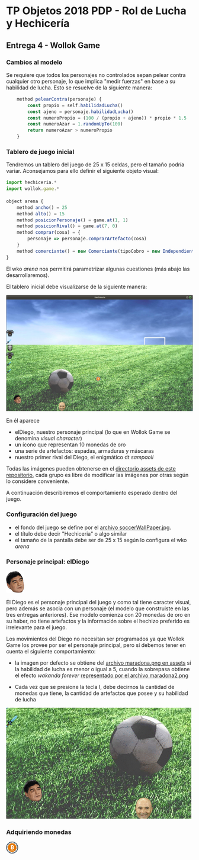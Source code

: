 # TP Objetos 2018 PDP - Rol de Lucha y Hechicería

## Entrega 4 - Wollok Game

### Cambios al modelo

Se requiere que todos los personajes no controlados sepan pelear contra cualquier otro personaje, lo que implica "medir fuerzas" en base a su habilidad de lucha. Esto se resuelve de la siguiente manera:

```javascript
	method pelearContra(personaje) {
		const propio = self.habilidadLucha()
		const ajeno = personaje.habilidadLucha()
		const numeroPropio = (100 / (propio + ajeno)) * propio * 1.5
		const numeroAzar = 1.randomUpTo(100)
		return numeroAzar > numeroPropio
	}
```

### Tablero de juego inicial

Tendremos un tablero del juego de 25 x 15 celdas, pero el tamaño podría variar. Aconsejamos para ello definir el siguiente objeto visual:

```javascript
import hechiceria.*
import wollok.game.*

object arena {
	method ancho() = 25
	method alto() = 15
	method posicionPersonaje() = game.at(1, 1)
	method posicionRival() = game.at(7, 0)
	method comprar(cosa) = {
		personaje => personaje.comprarArtefacto(cosa)
	}
	method comerciante() = new Comerciante(tipoCobro = new Independiente(10))
}
```

El wko _arena_ nos permitirá parametrizar algunas cuestiones (más abajo las desarrollaremos).

El tablero inicial debe visualizarse de la siguiente manera:

![image](images/tableroOriginalChico.png)

En él aparece

- elDiego, nuestro personaje principal (lo que en Wollok Game se denomina _visual character_)
- un ícono que representan 10 monedas de oro
- una serie de artefactos: espadas, armaduras y máscaras
- nuestro primer rival del Diego, el enigmático dt _sampaoli_

Todas las imágenes pueden obtenerse en el [directorio assets de este repositorio](assets/), cada grupo es libre de modificar las imágenes por otras según lo considere conveniente.

A continuación describiremos el comportamiento esperado dentro del juego.

### Configuración del juego

- el fondo del juego se define por el [archivo soccerWallPaper.jpg](assets/soccerWallPaper.jpg). 
- el título debe decir "Hechiceria" o algo similar
- el tamaño de la pantalla debe ser de 25 x 15 según lo configura el wko _arena_

### Personaje principal: elDiego

![image](assets/maradona.png)

El Diego es el personaje principal del juego y como tal tiene caracter visual, pero además se asocia con un personaje (el modelo que construiste en las tres entregas anteriores). Ese modelo comienza con 20 monedas de oro en su haber, no tiene artefactos y la información sobre el hechizo preferido es irrelevante para el juego.

Los movimientos del Diego no necesitan ser programados ya que Wollok Game los provee por ser el personaje principal, pero sí debemos tener en cuenta el siguiente comportamiento:

- la imagen por defecto se obtiene del [archivo maradona.png en assets](assets/maradona.png) si la habilidad de lucha es menor o igual a 5, cuando la sobrepasa obtiene el efecto _wakanda forever_ [representado por el archivo maradona2.png](assets/maradona2.png)

- Cada vez que se presione la tecla I, debe decirnos la cantidad de monedas que tiene, la cantidad de artefactos que posee y su habilidad de lucha

![images](images/infoDiego.gif)


### Adquiriendo monedas

![image](assets/bitcoin.png)

